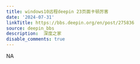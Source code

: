 ```yaml
---
title: windows10远程deepin 23页面卡顿厉害
date: '2024-07-31'
linkTitle: https://bbs.deepin.org/en/post/275836
source: deepin_bbs
description:  深度之家 
disable_comments: true
---
```

NA
